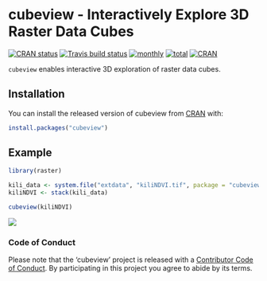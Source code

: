 
<!-- README.md is generated from README.Rmd. Please edit that file -->

# cubeview - Interactively Explore 3D Raster Data Cubes

[![CRAN
status](https://www.r-pkg.org/badges/version/cubeview)](https://cran.r-project.org/package=cubeview)
[![Travis build
status](https://travis-ci.org/r-spatial/cubeview.svg?branch=master)](https://travis-ci.org/r-spatial/cubeview)
[![monthly](http://cranlogs.r-pkg.org/badges/cubeview)](https://www.rpackages.io/package/cubeview)
[![total](http://cranlogs.r-pkg.org/badges/grand-total/cubeview)](https://www.rpackages.io/package/cubeview)
[![CRAN](http://www.r-pkg.org/badges/version/cubeview?color=009999)](https://cran.r-project.org/package=cubeview)

`cubeview` enables interactive 3D exploration of raster data cubes.

## Installation

You can install the released version of cubeview from
[CRAN](https://CRAN.R-project.org) with:

``` r
install.packages("cubeview")
```

## Example

``` r
library(raster)

kili_data <- system.file("extdata", "kiliNDVI.tif", package = "cubeview")
kiliNDVI <- stack(kili_data)

cubeview(kiliNDVI)
```

![](man/figures/README-kili_cube.png)

### Code of Conduct

Please note that the ‘cubeview’ project is released with a [Contributor
Code of Conduct](CODE_OF_CONDUCT.md). By participating in this project
you agree to abide by its terms.

